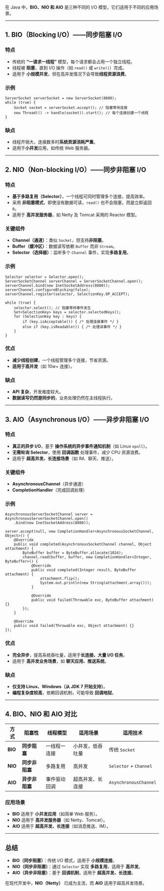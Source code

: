 在 Java 中，**BIO、NIO 和 AIO** 是三种不同的 I/O 模型，它们适用于不同的应用场景。

------

## **1. BIO（Blocking I/O）——同步阻塞 I/O**

### **特点**

- 传统的 **“一请求一线程”** 模型，每个请求都会占用一个独立线程。
- 线程被 **阻塞**，直到 I/O 操作（如 `read()` 或 `write()`）完成。
- 适用于 **小规模并发**，但在高并发情况下会导致**线程资源浪费**。

### **示例**

```
ServerSocket serverSocket = new ServerSocket(8080);
while (true) {
    Socket socket = serverSocket.accept(); // 阻塞等待连接
    new Thread(() -> handle(socket)).start(); // 每个连接创建一个线程
}
```

### **缺点**

- 线程开销大，连接数多时**系统资源消耗严重**。
- 适用于**小并发**应用，如传统 Web 服务器。

------

## **2. NIO（Non-blocking I/O）——同步非阻塞 I/O**

### **特点**

- **基于多路复用（Selector）**，一个线程可同时管理多个连接，提高效率。
- 采用 **非阻塞模式**，即使没有数据可读，`read()` 也不会阻塞，而是立即返回 `0`。
- 适用于 **高并发服务器**，如 Netty 及 Tomcat 采用的 Reactor 模型。

### **关键组件**

- **Channel（通道）**：类似 `Socket`，但支持**非阻塞**。
- **Buffer（缓冲区）**：数据读写依赖 `Buffer` 而非 `Stream`。
- **Selector（选择器）**：监听多个 `Channel` 事件，实现**多路复用**。

### **示例**

```
Selector selector = Selector.open();
ServerSocketChannel serverChannel = ServerSocketChannel.open();
serverChannel.bind(new InetSocketAddress(8080));
serverChannel.configureBlocking(false);
serverChannel.register(selector, SelectionKey.OP_ACCEPT);

while (true) {
    selector.select(); // 阻塞等待事件发生
    Set<SelectionKey> keys = selector.selectedKeys();
    for (SelectionKey key : keys) {
        if (key.isAcceptable()) { /* 处理连接事件 */ }
        else if (key.isReadable()) { /* 处理读事件 */ }
    }
}
```

### **优点**

- **减少线程创建**，一个线程管理多个连接，节省资源。
- **适用于高并发**（如 10w+ 连接）。

### **缺点**

- **API 复杂**，开发难度较大。
- **数据读写仍然是同步的**，业务处理仍然在主线程执行。

------

## **3. AIO（Asynchronous I/O）——异步非阻塞 I/O**

### **特点**

- **真正的异步 I/O**，基于 **操作系统的异步事件通知机制**（如 Linux `epoll`）。
- **无需轮询 Selector**，使用 **回调函数** 处理事件，减少 CPU 资源浪费。
- 适用于 **超高并发、长连接场景**（如 IM、聊天、推送）。

### **关键组件**

- **AsynchronousChannel**（异步通道）
- **CompletionHandler**（完成回调处理）

### **示例**

```
AsynchronousServerSocketChannel server = AsynchronousServerSocketChannel.open()
    .bind(new InetSocketAddress(8080));

server.accept(null, new CompletionHandler<AsynchronousSocketChannel, Object>() {
    @Override
    public void completed(AsynchronousSocketChannel channel, Object attachment) {
        ByteBuffer buffer = ByteBuffer.allocate(1024);
        channel.read(buffer, buffer, new CompletionHandler<Integer, ByteBuffer>() {
            @Override
            public void completed(Integer result, ByteBuffer attachment) {
                attachment.flip();
                System.out.println(new String(attachment.array()));
            }

            @Override
            public void failed(Throwable exc, ByteBuffer attachment) {}
        });
    }

    @Override
    public void failed(Throwable exc, Object attachment) {}
});
```

### **优点**

- **完全异步**，提高系统吞吐量，适用于**长连接、大量 I/O 任务**。
- 适用于 **高并发业务场景**，如 **聊天应用、推送系统**。

### **缺点**

- **仅支持 Linux、Windows（从 JDK 7 开始支持）**。
- **编程复杂度较高**，依赖回调机制，可能导致 **回调地狱**。

------

## **4. BIO、NIO 和 AIO 对比**

| 方式    | 阻塞性         | 线程模型     | 适用场景         | 适用技术               |
| ------- | -------------- | ------------ | ---------------- | ---------------------- |
| **BIO** | **同步阻塞**   | 一线程一连接 | 小并发，低吞吐量 | 传统 `Socket`          |
| **NIO** | **同步非阻塞** | 多路复用     | 高并发           | `Selector` + `Channel` |
| **AIO** | **异步非阻塞** | 事件驱动回调 | 超高并发、长连接 | `AsynchronousChannel`  |

### **应用场景**

- **BIO** 适用于 **小并发应用**（如简单 Web 服务）。
- **NIO** 适用于 **高并发服务器**（如 Netty、Tomcat）。
- **AIO** 适用于 **超高并发、长连接**（如消息推送、IM）。

------

## **总结**

- **BIO（同步阻塞）**：传统 I/O 模式，适用于 **小规模连接**。
- **NIO（同步非阻塞）**：通过 `Selector` 实现 **多路复用**，适用于 **高并发**。
- **AIO（异步非阻塞）**：基于 **回调机制**，适用于 **超高并发、长连接**。

在现代开发中，**NIO（Netty）** 已成为主流，而 **AIO** 适用于超高并发场景。